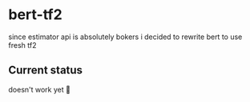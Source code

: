 # bert-tf2
since estimator api is absolutely bokers i decided to rewrite bert to use fresh tf2 

## Current status
doesn't work yet :snake:
